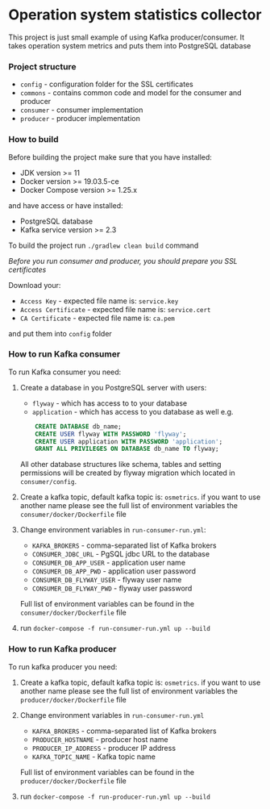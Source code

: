 # Operation system statistics collector

This project is just small example of using Kafka producer/consumer.
It takes operation system metrics and puts them into PostgreSQL database 

### Project structure
- `config` - configuration folder for the SSL certificates 
- `commons` - contains common code and model for the consumer and producer
- `consumer` - consumer implementation
- `producer` - producer implementation

### How to build
Before building the project make sure that you have installed:
- JDK version >= 11
- Docker version >= 19.03.5-ce
- Docker Compose version >= 1.25.x

and have access or have installed:
- PostgreSQL database
- Kafka service version >= 2.3

To build the project run `./gradlew clean build` command

*Before you run consumer and producer, you should prepare you SSL certificates*

Download your:
- `Access Key` - expected file name is: `service.key`
- `Access Certificate` - expected file name is: `service.cert`
- `CA Certificate` - expected file name is: `ca.pem`

and put them into `config` folder

### How to run Kafka consumer
To run Kafka consumer you need:

1. Create a database in you PostgreSQL server with users:
    - `flyway` - which has access to to your database
    - `application`  - which has access to you database as well
    e.g.
    
    ```sql
        CREATE DATABASE db_name;
        CREATE USER flyway WITH PASSWORD 'flyway';
        CREATE USER application WITH PASSWORD 'application';
        GRANT ALL PRIVILEGES ON DATABASE db_name TO flyway;
    ```

    All other database structures like schema, tables and setting permissions will be created by flyway migration which located in `consumer/config`.

2. Create a kafka topic, default kafka topic is: `osmetrics`.
if you want to use another name please see the full list of environment variables the `consumer/docker/Dockerfile` file

3. Change environment variables in `run-consumer-run.yml`:
    - `KAFKA_BROKERS` - comma-separated list of Kafka brokers
    - `CONSUMER_JDBC_URL` - PgSQL jdbc URL to the database
    - `CONSUMER_DB_APP_USER` - application user name
    - `CONSUMER_DB_APP_PWD` - application user password
    - `CONSUMER_DB_FLYWAY_USER` - flyway user name
    - `CONSUMER_DB_FLYWAY_PWD` - flyway user password

    Full list of environment variables can be found in the `consumer/docker/Dockerfile` file

4. run `docker-compose -f run-consumer-run.yml up --build`

### How to run Kafka producer
To run kafka producer you need:

1. Create a kafka topic, default kafka topic is: `osmetrics`. 
if you want to use another name please see the full list of environment variables the `producer/docker/Dockerfile` file

2. Change environment variables in `run-consumer-run.yml`
    - `KAFKA_BROKERS` - comma-separated list of Kafka brokers
    - `PRODUCER_HOSTNAME` - producer host name
    - `PRODUCER_IP_ADDRESS` - producer IP address
    - `KAFKA_TOPIC_NAME` - Kafka topic name

    Full list of environment variables can be found in the `producer/docker/Dockerfile` file

3. run `docker-compose -f run-producer-run.yml up --build`
